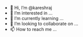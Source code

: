 - 👋 Hi, I’m @kareshraj
- 👀 I’m interested in ...
- 🌱 I’m currently learning ...
- 💞️ I’m looking to collaborate on ...
- 📫 How to reach me ...

<!---
kareshraj/kareshraj is a ✨ special ✨ repository because its `README.md` (this file) appears on your GitHub profile.
You can click the Preview link to take a look at your changes.
--->

